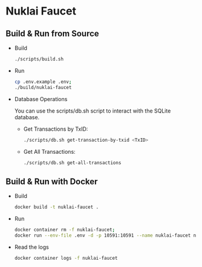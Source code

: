 # Nuklai Faucet

## Build & Run from Source

- Build

  ```bash
  ./scripts/build.sh
  ```

- Run

  ```bash
  cp .env.example .env;
  ./build/nuklai-faucet
  ```

- Database Operations

  You can use the scripts/db.sh script to interact with the SQLite database.

  - Get Transactions by TxID:

    ```bash
    ./scripts/db.sh get-transaction-by-txid <TxID>
    ```

  - Get All Transactions:

    ```bash
    ./scripts/db.sh get-all-transactions
    ```

## Build & Run with Docker

- Build

  ```bash
  docker build -t nuklai-faucet .
  ```

- Run

  ```bash
  docker container rm -f nuklai-faucet;
  docker run --env-file .env -d -p 10591:10591 --name nuklai-faucet nuklai-faucet
  ```

- Read the logs

  ```bash
  docker container logs -f nuklai-faucet
  ```
